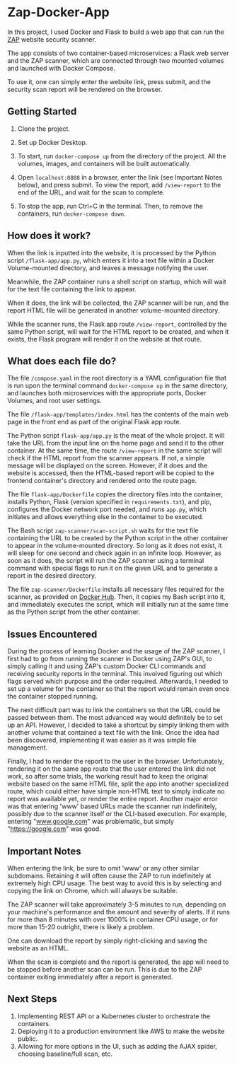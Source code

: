 # Zap-Docker-App

In this project, I used Docker and Flask to build a web app that can run the [ZAP](https://www.zaproxy.org/docs/docker/full-scan/) website security scanner.

The app consists of two container-based microservices: a Flask web server and the ZAP scanner, which are connected through two mounted volumes and launched with Docker Compose. 

To use it, one can simply enter the website link, press submit, and the security scan report will be rendered on the browser.

## Getting Started

1) Clone the project.

2) Set up Docker Desktop.

3) To start, run `docker-compose up` from the directory of the project. All the volumes, images, and containers will be built automatically.

4) Open `localhost:8888` in a browser, enter the link (see Important Notes below), and press submit. To view the report, add `/view-report` to the end of the URL, and wait for the scan to complete.

5) To stop the app, run Ctrl+C in the terminal. Then, to remove the containers, run `docker-compose down`.

## How does it work?

When the link is inputted into the website, it is processed by the Python script `/flask-app/app.py`, which enters it into a text file within a Docker Volume-mounted directory, and leaves a message notifying the user.

Meanwhile, the ZAP container runs a shell script on startup, which will wait for the text file containing the link to appear. 

When it does, the link will be collected, the ZAP scanner will be run, and the report HTML file will be generated in another volume-mounted directory.

While the scanner runs, the Flask app route `/view-report`, controlled by the same Python script, will wait for the HTML report to be created, and when it exists, the Flask program will render it on the website at that route. 

## What does each file do? 

The file `/compose.yaml` in the root directory is a YAML configuration file that is run upon the terminal command `docker-compose up` in the same directory, and launches both microservices with the appropriate ports, Docker Volumes, and root user settings.

The file `/flask-app/templates/index.html` has the contents of the main web page in the front end as part of the original Flask app route.

The Python script `flask-app/app.py` is the meat of the whole project. It will take the URL from the input line on the home page and send it to the other container. At the same time, the route `/view-report` in the same script will check if the HTML report from the scanner appears. If not, a simple message will be displayed on the screen. However, if it does and the website is accessed, then the HTML-based report will be copied to the frontend container's directory and rendered onto the route page.

The file `flask-app/Dockerfile` copies the directory files into the container, installs Python, Flask (version specified in `requirements.txt`), and pip, configures the Docker network port needed, and runs `app.py`, which initiates and allows everything else in the container to be executed. 

The Bash script `zap-scanner/scan-script.sh` waits for the text file containing the URL to be created by the Python script in the other container to appear in the volume-mounted directory. So long as it does not exist, it will sleep for one second and check again in an infinite loop. However, as soon as it does, the script will run the ZAP scanner using a terminal command with special flags to run it on the given URL and to generate a report in the desired directory. 

The file `zap-scanner/Dockerfile` installs all necessary files required for the scanner, as provided on [Docker Hub](https://hub.docker.com/r/owasp/zap2docker-stable). Then, it copies my Bash script into it, and immediately executes the script, which will initially run at the same time as the Python script from the other container. 

## Issues Encountered

During the process of learning Docker and the usage of the ZAP scanner, I first had to go from running the scanner in Docker using ZAP's GUI, to simply calling it and using ZAP's custom Docker CLI commands and receiving security reports in the terminal. This involved figuring out which flags served which purpose and the order required. Afterwards, I needed to set up a volume for the container so that the report would remain even once the container stopped running.

The next difficult part was to link the containers so that the URL could be passed between them. The most advanced way would definitely be to set up an API. However, I decided to take a shortcut by simply linking them with another volume that contained a text file with the link. Once the idea had been discovered, implementing it was easier as it was simple file management.

Finally, I had to render the report to the user in the browser. Unfortunately, rendering it on the same app route that the user entered the link did not work, so after some trials, the working result had to keep the original website based on the same HTML file, split the app into another specialized route, which could either have simple non-HTML text to simply indicate no report was available yet, or render the entire report. Another major error was that entering 'www' based URLs made the scanner run indefinitely, possibly due to  the scanner itself or the CLI-based execution. For example, entering "www.google.com" was problematic, but simply "https://google.com" was good. 

## Important Notes

When entering the link, be sure to omit 'www' or any other similar subdomains. Retaining it will often cause the ZAP to run indefinitely at extremely high CPU usage. The best way to avoid this is by selecting and copying the link on Chrome, which will always be suitable. 

The ZAP scanner will take approximately 3-5 minutes to run, depending on your machine's performance and the amount and severity of alerts. If it runs for more than 8 minutes with over 1000% in container CPU usage, or for more than 15-20 outright, there is likely a problem. 

One can download the report by simply right-clicking and saving the website as an HTML. 

When the scan is complete and the report is generated, the app will need to be stopped before another scan can be run. This is due to the ZAP container exiting immediately after a report is generated. 

## Next Steps

1) Implementing REST API or a Kubernetes cluster to orchestrate the containers.  
2) Deploying it to a production environment like AWS to make the website public.
3) Allowing for more options in the UI, such as adding the AJAX spider, choosing baseline/full scan, etc.
